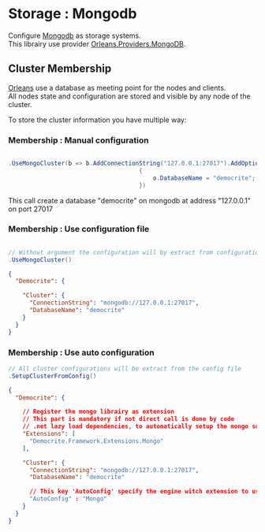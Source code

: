 ﻿Storage : Mongodb
=======

Configure [Mongodb](https://www.mongodb.com/) as storage systems. <br/>
This librairy use provider [Orleans.Providers.MongoDB](https://www.nuget.org/packages/Orleans.Providers.MongoDB).


## Cluster Membership

[Orleans](https://learn.microsoft.com/fr-fr/dotnet/orleans/) use a database as meeting point for the nodes and clients. <br />
All nodes state and configuration are stored and visible by any node of the cluster.

To store the cluster information you have multiple way:

### Membership : Manual configuration

```csharp

.UseMongoCluster(b => b.AddConnectionString("127.0.0.1:27017").AddOption((o, cfg) =>
                                     {
                                         o.DatabaseName = "democrite";
                                     })
```

This call create a database "democrite" on mongodb at address "127.0.0.1" on port 27017

### Membership : Use configuration file

```csharp

// Without argument the configuration will by extract from configuration files
.UseMongoCluster()
```

```json
{
  "Democrite": {

    "Cluster": {
      "ConnectionString": "mongodb://127.0.0.1:27017",
      "DatabaseName": "democrite"
    }
  }
}
```

### Membership : Use auto configuration


```csharp
// All cluster configurations will be extract from the config file
.SetupClusterFromConfig()
```

```json
{
  "Democrite": {

    // Register the mongo librairy as extension
    // This part is mandatory if not direct call is done by code
    // .net lazy load dependencies, to automatically setup the mongo source it's required that extensions are loaded
    "Extensions": [
      "Democrite.Framework.Extensions.Mongo"
    ],

    "Cluster": {
      "ConnectionString": "mongodb://127.0.0.1:27017",
      "DatabaseName": "democrite"

      // This key 'AutoConfig' specify the engine witch extension to use
      "AutoConfig" : "Mongo"
    }
  }
}
```